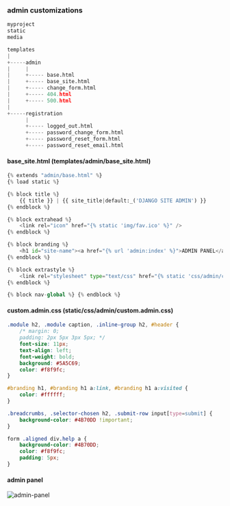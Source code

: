 ### admin customizations

```python
myproject
static
media

templates
|
+-----admin
|     |
|     +----- base.html
|     +----- base_site.html
|     +----- change_form.html
|     +----- 404.html
|     +----- 500.html
|
+-----registration
      |
      +----- logged_out.html
      +----- password_change_form.html
      +----- password_reset_form.html
      +----- password_reset_email.html
```


#### base_site.html (templates/admin/base_site.html)
```python
{% extends "admin/base.html" %}
{% load static %}

{% block title %}
    {{ title }} | {{ site_title|default:_('DJANGO SITE ADMIN') }}
{% endblock %}

{% block extrahead %}
    <link rel="icon" href="{% static 'img/fav.ico' %}" />
{% endblock %}

{% block branding %}
    <h1 id="site-name"><a href="{% url 'admin:index' %}">ADMIN PANEL</a></h1>
{% endblock %}

{% block extrastyle %}
    <link rel="stylesheet" type="text/css" href="{% static 'css/admin/custom.admin.css' %}" />
{% endblock %}

{% block nav-global %} {% endblock %}
```

#### custom.admin.css (static/css/admin/custom.admin.css)
```css
.module h2, .module caption, .inline-group h2, #header {   
    /* margin: 0;
    padding: 2px 5px 3px 5px; */
    font-size: 11px;
    text-align: left;
    font-weight: bold;
    background: #5A5C69;
    color: #f8f9fc;
}

#branding h1, #branding h1 a:link, #branding h1 a:visited {
    color: #ffffff;
}

.breadcrumbs, .selector-chosen h2, .submit-row input[type=submit] {
    background-color: #4B70DD !important;
}

form .aligned div.help a {
    background-color: #4B70DD;
    color: #f8f9fc;
    padding: 5px;
}
```

#### admin panel
![admin-panel](https://img.imageupload.net/2020/09/30/django-admin-panel.md.png?raw=true)

